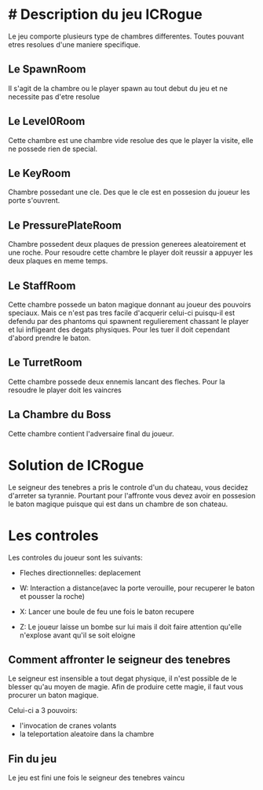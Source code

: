 # # Description du jeu ICRogue

Le jeu comporte plusieurs type de chambres differentes. Toutes pouvant etres resolues d'une maniere specifique.

## Le SpawnRoom
Il s'agit de la chambre ou le player spawn au tout debut du jeu et ne necessite pas d'etre resolue

## Le Level0Room
 Cette chambre est une chambre vide resolue des que le player la visite, elle ne possede rien de special.

## Le KeyRoom
Chambre possedant une cle. Des que le cle est en possesion du joueur les porte s'ouvrent.

## Le PressurePlateRoom
Chambre possedent deux plaques de pression generees aleatoirement et une roche. Pour resoudre cette chambre le player doit reussir a appuyer les deux plaques en meme temps.

## Le StaffRoom
Cette chambre possede un baton magique donnant au joueur des pouvoirs speciaux. Mais ce n'est pas tres facile d'acquerir celui-ci puisqu-il est defendu par des phantoms qui spawnent regulierement chassant le player et lui infligeant des degats physiques. Pour les tuer il doit cependant d'abord prendre le baton.

## Le TurretRoom
Cette chambre possede deux ennemis lancant des fleches. Pour la resoudre le player doit les vaincres

## La Chambre du Boss
Cette chambre contient l'adversaire final du joueur.

# Solution de ICRogue

Le seigneur des tenebres a pris le controle d'un du chateau, vous decidez d'arreter sa tyrannie. Pourtant pour l'affronte vous devez avoir en possesion le baton magique puisque qui est dans un chambre de son chateau.


# Les controles
Les controles du joueur sont les suivants:

- Fleches directionnelles: deplacement

- W: Interaction a distance(avec la porte verouille, pour recuperer le baton et pousser la roche)

- X: Lancer une boule de feu une fois le baton recupere

- Z: Le joueur laisse un bombe sur lui mais il doit faire attention qu'elle n'explose avant qu'il se soit eloigne


## Comment affronter le seigneur des tenebres

Le seigneur est insensible a tout degat physique, il n'est possible de le blesser qu'au moyen de magie. Afin de produire cette magie, il faut vous procurer un baton magique.

Celui-ci a 3 pouvoirs:
- l'invocation de cranes volants
- la teleportation aleatoire dans la chambre


## Fin du jeu
Le jeu est fini une fois le seigneur des tenebres vaincu 
